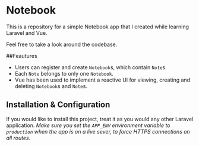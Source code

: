 # Notebook

This is a repository for a simple Notebook app that I created while learning Laravel and Vue.

Feel free to take a look around the codebase.

##Feautures
- Users can register and create ```Notebook```s, which contain ```Note```s.
- Each ```Note``` belongs to only one ```Notebook```.
- Vue has been used to implement a reactive UI for viewing, creating and deleting ```Notebook```s and ```Note```s.

## Installation & Configuration
If you would like to install this project, treat it as you would any other Laravel application.
*Make sure you set the ```APP_ENV``` environment variable to ```production``` when the app is on a live sever, to force HTTPS connections on all routes.*
